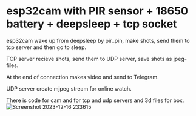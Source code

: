 # esp32cam with PIR sensor + 18650 battery + deepsleep + tcp socket
esp32cam wake up from deepsleep by pir_pin, make shots, send them to tcp server and then go to sleep.

TCP server recieve shots, send them to UDP server, save shots as jpeg-files.

At the end of connection makes video and send to Telegram.

UDP server create mjpeg stream for online watch.

There is code for cam and for tcp and udp servers and 3d files for box.
![Screenshot 2023-12-16 233615](https://github.com/14types/esp32cam-pir-18650-deepsleep-tcp-socket/assets/34601503/40d68ae6-db9c-4456-a323-eca75d13091d)
